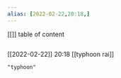 ```yaml
---
alias: [2022-02-22,20:18,]
---
```

[[]]
table of content
```toc
```

[[2022-02-22]] 20:18
[[typhoon rai]]
```query
"typhoon"
```